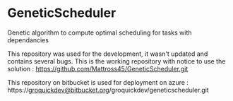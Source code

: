 # GeneticScheduler
Genetic algorithm to compute optimal scheduling for tasks with dependancies

This repository was used for the development, it wasn't updated and contains several bugs.
This is the working repository with notice to use the solution :
https://github.com/Mattross45/GeneticScheduler.git

This repository on bitbucket is used for deployment on azure :
https://groquickdev@bitbucket.org/groquickdev/geneticscheduler.git

